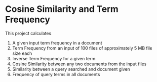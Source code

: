 # Cosine Similarity and Term Frequency

This project calculates 
1) A given input term frequency in a document
2) Term Frequency from an input of 100 files of approximately 5 MB file size each
3) Inverse Term Frequency for a given term
4) Cosine Similarity between any two documents from the input files
5) Similarity between a query searched and document given
6) Frequency of query terms in all documents
